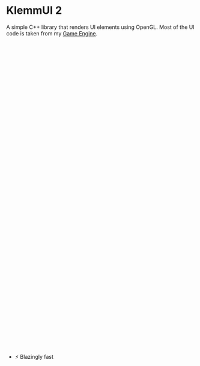 ﻿# KlemmUI 2

A simple C++ library that renders UI elements using OpenGL.
Most of the UI code is taken from my [Game Engine](https://github.com/Kloemmbaustein/Klemmgine).

<br><br><br><br><br><br><br><br><br><br><br><br>
<br><br><br><br><br><br><br><br><br><br><br><br>
<br><br><br><br><br><br><br><br><br><br><br><br>
<br><br><br><br><br><br><br><br><br><br><br><br>

* ⚡ Blazingly fast
